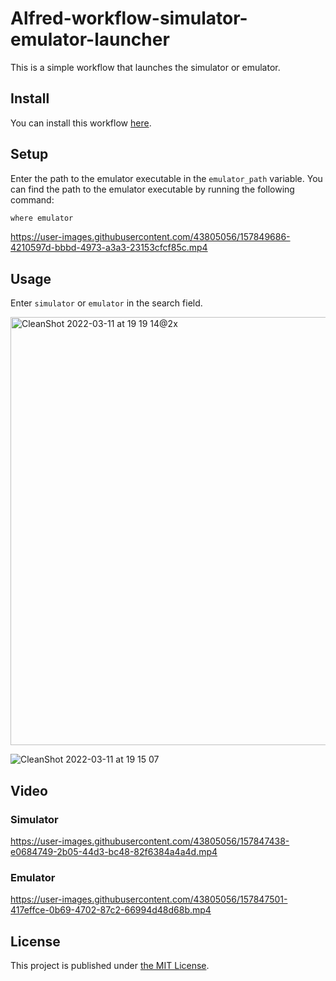 # Alfred-workflow-simulator-emulator-launcher

This is a simple workflow that launches the simulator or emulator.

## Install

You can install this workflow [here](https://github.com/yamatatsu10969/alfred-workflow-simulator-emulator-launcher/releases).

## Setup

Enter the path to the emulator executable in the `emulator_path` variable.
You can find the path to the emulator executable by running the following command:

```bash
where emulator
```

https://user-images.githubusercontent.com/43805056/157849686-4210597d-bbbd-4973-a3a3-23153cfcf85c.mp4

## Usage

Enter `simulator` or `emulator` in the search field.

<img width="685" alt="CleanShot 2022-03-11 at 19 19 14@2x" src="https://user-images.githubusercontent.com/43805056/157848425-3806c58d-731e-4291-a243-f3705a6be1ae.png">

![CleanShot 2022-03-11 at 19 15 07](https://user-images.githubusercontent.com/43805056/157848336-0873c737-d977-487b-afe6-49206864d267.png)

## Video

### Simulator

https://user-images.githubusercontent.com/43805056/157847438-e0684749-2b05-44d3-bc48-82f6384a4a4d.mp4

### Emulator

https://user-images.githubusercontent.com/43805056/157847501-417effce-0b69-4702-87c2-66994d48d68b.mp4


## License

This project is published under [the MIT License](https://github.com/yamatatsu10969/alfred-workflow-simulator-emulator-launcher/blob/main/LICENSE).
